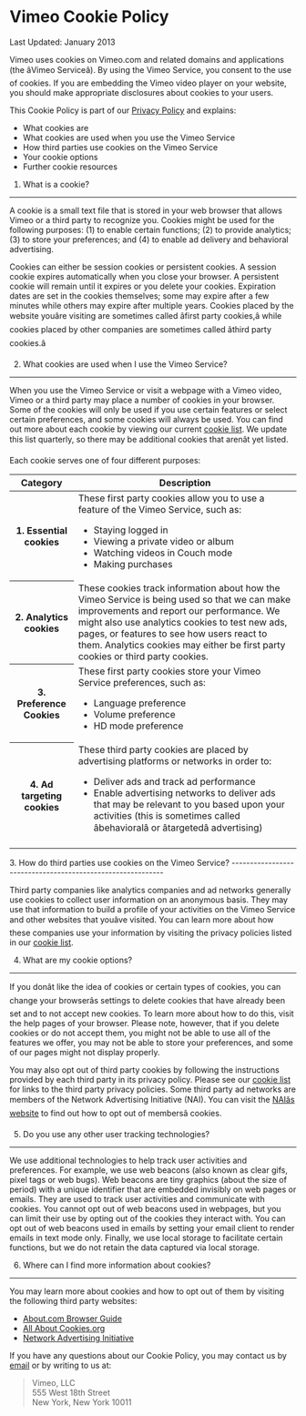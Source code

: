 Vimeo Cookie Policy
===================

Last Updated: January 2013

 Vimeo uses cookies on Vimeo.com and related domains and applications (the â&#128;&#156;Vimeo Serviceâ&#128;&#157;). By using the Vimeo Service, you consent to the use of cookies. If you are embedding the Vimeo video player on your website, you should make appropriate disclosures about cookies to your users.

 This Cookie Policy is part of our [Privacy Policy](/privacy) and explains:

- What cookies are
- What cookies are used when you use the Vimeo Service
- How third parties use cookies on the Vimeo Service
- Your cookie options
- Further cookie resources

1. What is a cookie? 
---------------------

 A cookie is a small text file that is stored in your web browser that allows Vimeo or a third party to recognize you. Cookies might be used for the following purposes: (1) to enable certain functions; (2) to provide analytics; (3) to store your preferences; and (4) to enable ad delivery and behavioral advertising.

 Cookies can either be session cookies or persistent cookies. A session cookie expires automatically when you close your browser. A persistent cookie will remain until it expires or you delete your cookies. Expiration dates are set in the cookies themselves; some may expire after a few minutes while others may expire after multiple years. Cookies placed by the website youâ&#128;&#153;re visiting are sometimes called â&#128;&#156;first party cookies,â&#128;&#157; while cookies placed by other companies are sometimes called â&#128;&#156;third party cookies.â&#128;&#157;

2. What cookies are used when I use the Vimeo Service?
------------------------------------------------------

 When you use the Vimeo Service or visit a webpage with a Vimeo video, Vimeo or a third party may place a number of cookies in your browser. Some of the cookies will only be used if you use certain features or select certain preferences, and some cookies will always be used. You can find out more about each cookie by viewing our current [cookie list](#cookie_list). We update this list quarterly, so there may be additional cookies that arenâ&#128;&#153;t yet listed.

 Each cookie serves one of four different purposes:

 <table class="data cookies"><thead><tr><th> Category </th> <th> Description </th> </tr></thead><tbody><tr><th> 1. Essential cookies </th> <td>These first party cookies allow you to use a feature of the Vimeo Service, such as:

- Staying logged in
- Viewing a private video or album
- Watching videos in Couch mode
- Making purchases
 
</td> </tr><tr><th> 2. Analytics cookies </th> <td> These cookies track information about how the Vimeo Service is being used so that we can make improvements and report our performance. We might also use analytics cookies to test new ads, pages, or features to see how users react to them. Analytics cookies may either be first party cookies or third party cookies. </td> </tr><tr><th> 3. Preference Cookies </th> <td>These first party cookies store your Vimeo Service preferences, such as:

- Language preference
- Volume preference
- HD mode preference
 
</td> </tr><tr><th> 4. Ad targeting cookies </th> <td>These third party cookies are placed by advertising platforms or networks in order to:

- Deliver ads and track ad performance
- Enable advertising networks to deliver ads that may be relevant to you based upon your activities (this is sometimes called â&#128;&#156;behavioralâ&#128;&#157; or â&#128;&#156;targetedâ&#128;&#157; advertising)
 
</td></tr></tbody></table> 3. How do third parties use cookies on the Vimeo Service? 
-----------------------------------------------------------

 Third party companies like analytics companies and ad networks generally use cookies to collect user information on an anonymous basis. They may use that information to build a profile of your activities on the Vimeo Service and other websites that youâ&#128;&#153;ve visited. You can learn more about how these companies use your information by visiting the privacy policies listed in our [cookie list](#cookie_list).

 4. What are my cookie options? 
--------------------------------

 If you donâ&#128;&#153;t like the idea of cookies or certain types of cookies, you can change your browserâ&#128;&#153;s settings to delete cookies that have already been set and to not accept new cookies. To learn more about how to do this, visit the help pages of your browser. Please note, however, that if you delete cookies or do not accept them, you might not be able to use all of the features we offer, you may not be able to store your preferences, and some of our pages might not display properly.

 You may also opt out of third party cookies by following the instructions provided by each third party in its privacy policy. Please see our [cookie list](#cookie_list) for links to the third party privacy policies. Some third party ad networks are members of the Network Advertising Initiative (NAI). You can visit the [NAIâ&#128;&#153;s website](http://www.networkadvertising.org) to find out how to opt out of membersâ&#128;&#153; cookies.

 5. Do you use any other user tracking technologies? 
-----------------------------------------------------

 We use additional technologies to help track user activities and preferences. For example, we use web beacons (also known as clear gifs, pixel tags or web bugs). Web beacons are tiny graphics (about the size of period) with a unique identifier that are embedded invisibly on web pages or emails. They are used to track user activities and communicate with cookies. You cannot opt out of web beacons used in webpages, but you can limit their use by opting out of the cookies they interact with. You can opt out of web beacons used in emails by setting your email client to render emails in text mode only. Finally, we use local storage to facilitate certain functions, but we do not retain the data captured via local storage.

 6. Where can I find more information about cookies? 
-----------------------------------------------------

 You may learn more about cookies and how to opt out of them by visiting the following third party websites:

- [About.com Browser Guide](http://browsers.about.com/od/faq/tp/delete-cookies.htm)
- [All About Cookies.org](http://allaboutcookies.org)
- [Network Advertising Initiative](http://www.networkadvertising.org/)

 If you have any questions about our Cookie Policy, you may contact us by [email](mailto:privacy@vimeo.com) or by writing to us at:

> Vimeo, LLC  
>  555 West 18th Street  
>  New York, New York 10011